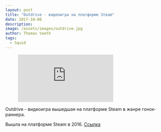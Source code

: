 ```yaml
---
layout: post
title: "Outdrive - видеоигра на платформе Steam"
date: 2017-10-08
description: 
image: /assets/images/outdrive.jpg
author: Thomas Vaeth
tags:
  - Squid
---
```



<figure class="video_container">
  <iframe src="https://www.youtube.com/embed/djcnP3EWhXA" frameborder="0" allowfullscreen="true"> </iframe>
</figure>

Outdrive - видеоигра вышедшая на платформе Steam в жанре гонок-раннера.

Вышла на платформе Steam в 2016.
[Ссылка](https://store.steampowered.com/app/441870/OutDrive/)